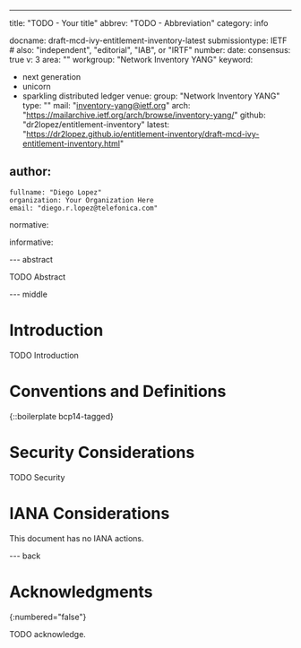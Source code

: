 ---
title: "TODO - Your title"
abbrev: "TODO - Abbreviation"
category: info

docname: draft-mcd-ivy-entitlement-inventory-latest
submissiontype: IETF  # also: "independent", "editorial", "IAB", or "IRTF"
number:
date:
consensus: true
v: 3
area: ""
workgroup: "Network Inventory YANG"
keyword:
 - next generation
 - unicorn
 - sparkling distributed ledger
venue:
  group: "Network Inventory YANG"
  type: ""
  mail: "inventory-yang@ietf.org"
  arch: "https://mailarchive.ietf.org/arch/browse/inventory-yang/"
  github: "dr2lopez/entitlement-inventory"
  latest: "https://dr2lopez.github.io/entitlement-inventory/draft-mcd-ivy-entitlement-inventory.html"

author:
 -
    fullname: "Diego Lopez"
    organization: Your Organization Here
    email: "diego.r.lopez@telefonica.com"

normative:

informative:


--- abstract

TODO Abstract


--- middle

# Introduction

TODO Introduction


# Conventions and Definitions

{::boilerplate bcp14-tagged}


# Security Considerations

TODO Security


# IANA Considerations

This document has no IANA actions.


--- back

# Acknowledgments
{:numbered="false"}

TODO acknowledge.
